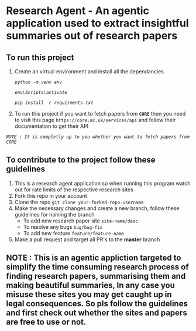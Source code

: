 # Research Agent - An agentic application used to extract insightful summaries out of research papers

## To run this project
1. Create an virtual environment and install all the dependancies
   
   *`python -m venv env`*

   *`env\Scripts\activate`*

   *`pip install -r requirments.txt`*

2. To run this project if you want to fetch papers from **`CORE`** then you need to
visit this page `https://core.ac.uk/services/api` and follow their documentation to get their API

*`NOTE : It is completly up to you whether you want to fetch papers from CORE`*

## To contribute to the project follow these guidelines
1. This is a research agent application so when running this program watch out for rate limits of the respective research sites
2. Fork this repo in your account
3. Clone the repo `git clone your-forked-repo-username`
4. Make the necessary changes and create a new branch, follow these guidelines for naming the branch
   - To add new research paper site `site-name/desc`
   - To resolve any bugs `bug/bug-fix`
   - To add new feature `feature/feature-name`
5. Make a pull request and target all PR's to the **master** branch

## NOTE : This is an agentic appliction targeted to simplify the time consuming research process of finding research papers, summarising them and making beautiful summaries, In any case you misuse these sites you may get caught up in legal consequences. So pls follow the guidelines and first check out whether the sites and papers are free to use or not.
   
